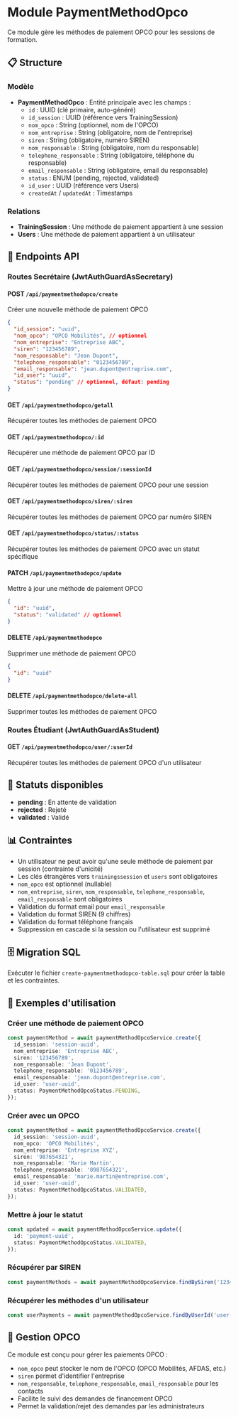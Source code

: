 # Module PaymentMethodOpco

Ce module gère les méthodes de paiement OPCO pour les sessions de formation.

## 📋 Structure

### Modèle

- **PaymentMethodOpco** : Entité principale avec les champs :
  - `id` : UUID (clé primaire, auto-généré)
  - `id_session` : UUID (référence vers TrainingSession)
  - `nom_opco` : String (optionnel, nom de l'OPCO)
  - `nom_entreprise` : String (obligatoire, nom de l'entreprise)
  - `siren` : String (obligatoire, numéro SIREN)
  - `nom_responsable` : String (obligatoire, nom du responsable)
  - `telephone_responsable` : String (obligatoire, téléphone du responsable)
  - `email_responsable` : String (obligatoire, email du responsable)
  - `status` : ENUM (pending, rejected, validated)
  - `id_user` : UUID (référence vers Users)
  - `createdAt` / `updatedAt` : Timestamps

### Relations

- **TrainingSession** : Une méthode de paiement appartient à une session
- **Users** : Une méthode de paiement appartient à un utilisateur

## 🚀 Endpoints API

### Routes Secrétaire (JwtAuthGuardAsSecretary)

#### POST `/api/paymentmethodopco/create`

Créer une nouvelle méthode de paiement OPCO

```json
{
  "id_session": "uuid",
  "nom_opco": "OPCO Mobilités", // optionnel
  "nom_entreprise": "Entreprise ABC",
  "siren": "123456789",
  "nom_responsable": "Jean Dupont",
  "telephone_responsable": "0123456789",
  "email_responsable": "jean.dupont@entreprise.com",
  "id_user": "uuid",
  "status": "pending" // optionnel, défaut: pending
}
```

#### GET `/api/paymentmethodopco/getall`

Récupérer toutes les méthodes de paiement OPCO

#### GET `/api/paymentmethodopco/:id`

Récupérer une méthode de paiement OPCO par ID

#### GET `/api/paymentmethodopco/session/:sessionId`

Récupérer toutes les méthodes de paiement OPCO pour une session

#### GET `/api/paymentmethodopco/siren/:siren`

Récupérer toutes les méthodes de paiement OPCO par numéro SIREN

#### GET `/api/paymentmethodopco/status/:status`

Récupérer toutes les méthodes de paiement OPCO avec un statut spécifique

#### PATCH `/api/paymentmethodopco/update`

Mettre à jour une méthode de paiement OPCO

```json
{
  "id": "uuid",
  "status": "validated" // optionnel
}
```

#### DELETE `/api/paymentmethodopco`

Supprimer une méthode de paiement OPCO

```json
{
  "id": "uuid"
}
```

#### DELETE `/api/paymentmethodopco/delete-all`

Supprimer toutes les méthodes de paiement OPCO

### Routes Étudiant (JwtAuthGuardAsStudent)

#### GET `/api/paymentmethodopco/user/:userId`

Récupérer toutes les méthodes de paiement OPCO d'un utilisateur

## 🔧 Statuts disponibles

- **pending** : En attente de validation
- **rejected** : Rejeté
- **validated** : Validé

## 📊 Contraintes

- Un utilisateur ne peut avoir qu'une seule méthode de paiement par session (contrainte d'unicité)
- Les clés étrangères vers `trainingssession` et `users` sont obligatoires
- `nom_opco` est optionnel (nullable)
- `nom_entreprise`, `siren`, `nom_responsable`, `telephone_responsable`, `email_responsable` sont obligatoires
- Validation du format email pour `email_responsable`
- Validation du format SIREN (9 chiffres)
- Validation du format téléphone français
- Suppression en cascade si la session ou l'utilisateur est supprimé

## 🗄️ Migration SQL

Exécuter le fichier `create-paymentmethodopco-table.sql` pour créer la table et les contraintes.

## 📝 Exemples d'utilisation

### Créer une méthode de paiement OPCO

```typescript
const paymentMethod = await paymentMethodOpcoService.create({
  id_session: 'session-uuid',
  nom_entreprise: 'Entreprise ABC',
  siren: '123456789',
  nom_responsable: 'Jean Dupont',
  telephone_responsable: '0123456789',
  email_responsable: 'jean.dupont@entreprise.com',
  id_user: 'user-uuid',
  status: PaymentMethodOpcoStatus.PENDING,
});
```

### Créer avec un OPCO

```typescript
const paymentMethod = await paymentMethodOpcoService.create({
  id_session: 'session-uuid',
  nom_opco: 'OPCO Mobilités',
  nom_entreprise: 'Entreprise XYZ',
  siren: '987654321',
  nom_responsable: 'Marie Martin',
  telephone_responsable: '0987654321',
  email_responsable: 'marie.martin@entreprise.com',
  id_user: 'user-uuid',
  status: PaymentMethodOpcoStatus.VALIDATED,
});
```

### Mettre à jour le statut

```typescript
const updated = await paymentMethodOpcoService.update({
  id: 'payment-uuid',
  status: PaymentMethodOpcoStatus.VALIDATED,
});
```

### Récupérer par SIREN

```typescript
const paymentMethods = await paymentMethodOpcoService.findBySiren('123456789');
```

### Récupérer les méthodes d'un utilisateur

```typescript
const userPayments = await paymentMethodOpcoService.findByUserId('user-uuid');
```

## 🏢 Gestion OPCO

Ce module est conçu pour gérer les paiements OPCO :

- `nom_opco` peut stocker le nom de l'OPCO (OPCO Mobilités, AFDAS, etc.)
- `siren` permet d'identifier l'entreprise
- `nom_responsable`, `telephone_responsable`, `email_responsable` pour les contacts
- Facilite le suivi des demandes de financement OPCO
- Permet la validation/rejet des demandes par les administrateurs
